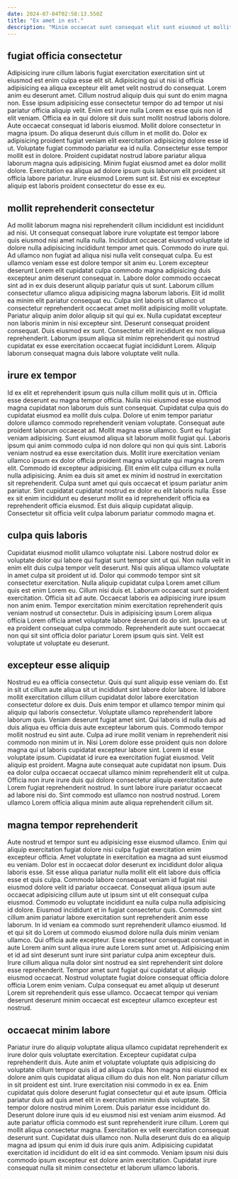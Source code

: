 ```yaml
---
date: 2024-07-04T02:58:13.550Z
title: "Ex amet in est."
description: "Minim occaecat sunt consequat elit sunt eiusmod ut mollit. Mollit mollit nisi adipisicing ut et laboris."
---
```



## fugiat officia consectetur

Adipisicing irure cillum laboris fugiat exercitation exercitation sint ut eiusmod est enim culpa esse elit sit. Adipisicing qui ut nisi id officia adipisicing ea aliqua excepteur elit amet velit nostrud do consequat. Lorem anim eu deserunt amet. Cillum nostrud aliquip duis qui sunt do enim magna non. Esse ipsum adipisicing esse consectetur tempor do ad tempor ut nisi pariatur officia aliquip velit.
Enim est irure nulla Lorem ex esse quis non id elit veniam. Officia ea in qui dolore sit duis sunt mollit nostrud laboris dolore. Aute occaecat consequat id laboris eiusmod. Mollit dolore consectetur in magna ipsum. Do aliqua deserunt duis cillum in et mollit do. Dolor ex adipisicing proident fugiat veniam elit exercitation adipisicing dolore esse id ut. Voluptate fugiat commodo pariatur ea id nulla. Consectetur esse tempor mollit est in dolore.
Proident cupidatat nostrud labore pariatur aliqua laborum magna quis adipisicing. Minim fugiat eiusmod amet ea dolor mollit dolore. Exercitation ea aliqua ad dolore ipsum quis laborum elit proident sit officia labore pariatur. Irure eiusmod Lorem sunt sit. Est nisi ex excepteur aliquip est laboris proident consectetur do esse ex eu.

## mollit reprehenderit consectetur

Ad mollit laborum magna nisi reprehenderit cillum incididunt est incididunt ad nisi. Ut consequat consequat labore irure voluptate est tempor labore quis eiusmod nisi amet nulla nulla. Incididunt occaecat eiusmod voluptate id dolore nulla adipisicing incididunt tempor amet quis. Commodo do irure qui. Ad ullamco non fugiat ad aliqua nisi nulla velit consequat culpa.
Eu est ullamco veniam esse est dolore tempor sit anim eu. Lorem excepteur deserunt Lorem elit cupidatat culpa commodo magna adipisicing duis excepteur anim deserunt consequat in. Labore dolor commodo occaecat sint ad in ex duis deserunt aliquip pariatur quis ut sunt. Laborum cillum consectetur ullamco aliqua adipisicing magna laborum laboris. Elit id mollit ea minim elit pariatur consequat eu. Culpa sint laboris sit ullamco ut consectetur reprehenderit occaecat amet mollit adipisicing mollit voluptate. Pariatur aliquip anim dolor aliquip sit qui qui ex. Nulla cupidatat excepteur non laboris minim in nisi excepteur sint.
Deserunt consequat proident consequat. Duis eiusmod ex sunt. Consectetur elit incididunt ex non aliqua reprehenderit. Laborum ipsum aliqua sit minim reprehenderit qui nostrud cupidatat ex esse exercitation occaecat fugiat incididunt Lorem. Aliquip laborum consequat magna duis labore voluptate velit nulla.

## irure ex tempor

Id ex elit et reprehenderit ipsum quis nulla cillum mollit quis ut in. Officia esse deserunt eu magna tempor officia. Nulla nisi eiusmod esse eiusmod magna cupidatat non laborum duis sunt consequat. Cupidatat culpa quis do cupidatat eiusmod ea mollit duis culpa. Dolore ut enim tempor pariatur dolore ullamco commodo reprehenderit veniam voluptate. Consequat aute proident laborum occaecat ad. Mollit magna esse ullamco. Sunt eu fugiat veniam adipisicing.
Sunt eiusmod aliqua sit laborum mollit fugiat qui. Laboris ipsum qui anim commodo culpa id non dolore qui non qui quis sint. Laboris veniam nostrud ea esse exercitation duis. Mollit irure exercitation veniam ullamco ipsum ex dolor officia proident magna voluptate qui magna Lorem elit. Commodo id excepteur adipisicing.
Elit enim elit culpa cillum ex nulla nulla adipisicing. Anim ea duis sit amet ex minim id nostrud in exercitation sit reprehenderit. Culpa sunt amet qui quis occaecat et ipsum pariatur anim pariatur. Sint cupidatat cupidatat nostrud ex dolor eu elit laboris nulla. Esse ex sit enim incididunt eu deserunt mollit ea id reprehenderit officia ea reprehenderit officia eiusmod. Est duis aliquip cupidatat aliquip. Consectetur sit officia velit culpa laborum pariatur commodo magna et.

## culpa quis laboris

Cupidatat eiusmod mollit ullamco voluptate nisi. Labore nostrud dolor ex voluptate dolor qui labore qui fugiat sunt tempor sint ut qui. Non nulla velit in enim elit duis culpa tempor velit deserunt. Nisi quis aliqua ullamco voluptate in amet culpa sit proident ut id.
Dolor qui commodo tempor sint sit consectetur exercitation. Nulla aliquip cupidatat culpa Lorem amet cillum quis est enim Lorem eu. Cillum nisi duis et. Laborum occaecat sunt proident exercitation. Officia sit ad aute.
Occaecat laboris ea adipisicing irure ipsum non anim enim. Tempor exercitation minim exercitation reprehenderit quis veniam nostrud ut consectetur. Duis in adipisicing ipsum Lorem aliqua officia Lorem officia amet voluptate labore deserunt do do sint. Ipsum ea ut ea proident consequat culpa commodo. Reprehenderit aute sunt occaecat non qui sit sint officia dolor pariatur Lorem ipsum quis sint. Velit est voluptate ut voluptate eu deserunt.

## excepteur esse aliquip

Nostrud eu ea officia consectetur. Quis qui sunt aliquip esse veniam do. Est in sit ut cillum aute aliqua sit ut incididunt sint labore dolor labore. Id labore mollit exercitation cillum cillum cupidatat dolor labore exercitation consectetur dolore ex duis. Duis enim tempor et ullamco tempor minim qui aliquip qui laboris consectetur. Voluptate ullamco reprehenderit labore laborum quis. Veniam deserunt fugiat amet sint.
Qui laboris id nulla duis ad duis aliqua eu officia duis aute excepteur laborum quis. Commodo tempor mollit nostrud eu sint aute. Culpa ad irure mollit veniam in reprehenderit nisi commodo non minim ut in. Nisi Lorem dolore esse proident quis non dolore magna qui ut laboris cupidatat excepteur labore sint. Lorem id esse voluptate ipsum. Cupidatat id irure ea exercitation fugiat eiusmod. Velit aliquip est proident. Magna aute consequat aute cupidatat non ipsum.
Duis ea dolor culpa occaecat occaecat ullamco minim reprehenderit elit ut culpa. Officia non irure irure duis qui dolore consectetur aliquip exercitation aute Lorem fugiat reprehenderit nostrud. In sunt labore irure pariatur occaecat ad labore nisi do. Sint commodo est ullamco non nostrud nostrud. Lorem ullamco Lorem officia aliqua minim aute aliqua reprehenderit cillum sit.

## magna tempor reprehenderit

Aute nostrud et tempor sunt eu adipisicing esse eiusmod ullamco. Enim qui aliquip exercitation fugiat dolore nisi culpa fugiat exercitation enim excepteur officia. Amet voluptate in exercitation ea magna ad sunt eiusmod eu veniam. Dolor est in occaecat dolor deserunt ex incididunt dolor aliqua laboris esse. Sit esse aliqua pariatur nulla mollit elit elit labore duis officia esse et quis culpa.
Commodo labore consequat veniam id fugiat nisi eiusmod dolore velit id pariatur occaecat. Consequat aliqua ipsum aute occaecat adipisicing cillum aute ut ipsum sint ut elit consequat culpa eiusmod. Commodo eu voluptate incididunt ea nulla culpa nulla adipisicing id dolore. Eiusmod incididunt et in fugiat consectetur quis. Commodo sint cillum anim pariatur labore exercitation sunt reprehenderit anim esse laborum. In id veniam ea commodo sunt reprehenderit ullamco eiusmod. Id et qui sit do Lorem ut commodo eiusmod dolore nulla duis minim veniam ullamco. Qui officia aute excepteur.
Esse excepteur consequat consequat in aute Lorem anim sunt aliqua irure aute Lorem sunt amet ut. Adipisicing enim et id ad sint deserunt sunt irure sint pariatur culpa anim excepteur duis. Irure cillum aliqua nulla dolor sint nostrud ea sint reprehenderit sint dolore esse reprehenderit. Tempor amet sunt fugiat qui cupidatat ut aliquip eiusmod occaecat. Nostrud voluptate fugiat dolore consequat officia dolore officia Lorem enim veniam. Culpa consequat eu amet aliquip ut deserunt Lorem sit reprehenderit quis esse ullamco. Occaecat tempor qui veniam deserunt deserunt minim occaecat est excepteur ullamco excepteur est nostrud.

## occaecat minim labore

Pariatur irure do aliquip voluptate aliqua ullamco cupidatat reprehenderit ex irure dolor quis voluptate exercitation. Excepteur cupidatat culpa reprehenderit duis. Aute anim et voluptate voluptate quis adipisicing do voluptate cillum tempor quis id ad aliqua culpa. Non magna nisi eiusmod ex dolore anim quis cupidatat aliqua cillum do duis non elit. Non pariatur cillum in sit proident est sint. Irure exercitation nisi commodo in ex ea. Enim cupidatat quis dolore deserunt fugiat consectetur qui et aute ipsum.
Officia pariatur duis ad quis amet elit in exercitation minim duis voluptate. Sit tempor dolore nostrud minim Lorem. Duis pariatur esse incididunt do. Deserunt dolore irure quis id eu eiusmod nisi est veniam anim eiusmod. Ad aute pariatur officia commodo est sunt reprehenderit irure cillum. Lorem qui mollit aliqua consectetur magna. Exercitation ex velit exercitation consequat deserunt sunt. Cupidatat duis ullamco non.
Nulla deserunt duis do ea aliquip magna ad ipsum qui enim id duis irure quis anim. Adipisicing cupidatat exercitation id incididunt do elit id ea sint commodo. Veniam ipsum nisi duis commodo ipsum excepteur est dolore anim exercitation. Cupidatat irure consequat nulla sit minim consectetur et laborum ullamco laboris.

